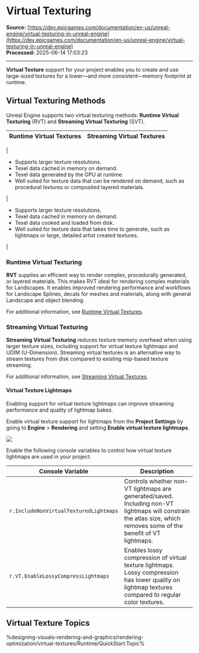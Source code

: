 # Virtual Texturing

**Source:** [https://dev.epicgames.com/documentation/en-us/unreal-engine/virtual-texturing-in-unreal-engine](https://dev.epicgames.com/documentation/en-us/unreal-engine/virtual-texturing-in-unreal-engine)  
**Processed:** 2025-06-14 17:03:23

---

**Virtual Texture** support for your project enables you to create and use large-sized textures for a lower—and more consistent—memory footprint at runtime.

## Virtual Texturing Methods

Unreal Engine supports two virtual texturing methods: **Runtime Virtual Texturing** (RVT) and **Streaming Virtual Texturing** (SVT).

| Runtime Virtual Textures | Streaming Virtual Textures |
| --- | --- |
| 
-   Supports larger texture resolutions.
-   Texel data cached in memory on demand.
-   Texel data generated by the GPU at runtime.
-   Well suited for texture data that can be rendered on demand, such as procedural textures or composited layered materials.



 | 

-   Supports larger texture resolutions.
-   Texel data cached in memory on demand.
-   Texel data cooked and loaded from disk.
-   Well suited for texture data that takes time to generate, such as lightmaps or large, detailed artist created textures.



 |

### Runtime Virtual Texturing

**RVT** supplies an efficient way to render complex, procedurally generated, or layered materials. This makes RVT ideal for rendering complex materials for Landscapes. It enables improved rendering performance and workflows for Landscape Splines, decals for meshes and materials, along with general Landscape and object blending.

For additional information, see [Runtime Virtual Textures](/documentation/en-us/unreal-engine/runtime-virtual-texturing-in-unreal-engine).

### Streaming Virtual Texturing

**Streaming Virtual Texturing** reduces texture memory overhead when using larger texture sizes, including support for virtual texture lightmaps and UDIM (U-Dimension). Streaming virtual textures is an alternative way to stream textures from disk compared to existing mip-based texture streaming.

For additional information, see [Streaming Virtual Textures](/documentation/en-us/unreal-engine/streaming-virtual-texturing-in-unreal-engine).

#### Virtual Texture Lightmaps

Enabling support for virtual texture lightmaps can improve streaming performance and quality of lightmap bakes.

Enable virtual texture support for lightmaps from the **Project Settings** by going to **Engine** > **Rendering** and setting **Enable virtual texture lightmaps**.

![](https://d1iv7db44yhgxn.cloudfront.net/documentation/images/6d5b2adc-e5d6-425c-8be6-f51ca0ff6d40/ps_enablevtlightmaps.png)

Enable the following console variables to control how virtual texture lightmaps are used in your project:

| Console Variable | Description |
| --- | --- |
| `r.IncludeNonVirtualTexturedLightmaps` | Controls whether non-VT lightmaps are generated/saved. Including non-VT lightmaps will constrain the atlas size, which removes some of the benefit of VT lightmaps. |
| `r.VT.EnableLossyCompressLightmaps` | Enables lossy compression of virtual texture lightmaps. Lossy compression has lower quality on lightmap textures compared to regular color textures. |

## Virtual Texture Topics

%designing-visuals-rendering-and-graphics/rendering-optimization/virtual-textures/Runtime/QuickStart:Topic%